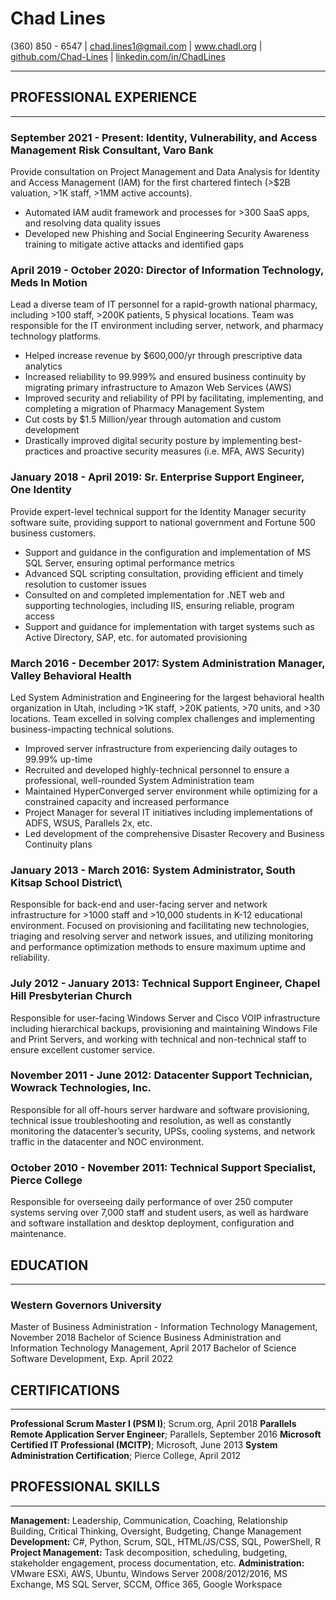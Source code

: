 # Chad Lines
(360) 850 - 6547 | chad.lines1@gmail.com | www.chadl.org | [github.com/Chad-Lines](https://github.com/Chad-Lines) | [linkedin.com/in/ChadLines](https://wwww.linkedin.com/in/chadlines)

---
## PROFESSIONAL EXPERIENCE
---
### September 2021 - Present: Identity, Vulnerability, and Access Management Risk Consultant, Varo Bank
Provide consultation on Project Management and Data Analysis for Identity and Access Management (IAM) for the first chartered fintech (>$2B valuation, >1K staff, >1MM active accounts).

* Automated IAM audit framework and processes for >300 SaaS apps, and resolving data quality issues
* Developed new Phishing and Social Engineering Security Awareness training to mitigate active attacks and
identified gaps

### April 2019 - October 2020: Director of Information Technology, Meds In Motion
Lead a diverse team of IT personnel for a rapid-growth national pharmacy, including >100 staff, >200K patients, 5 physical locations. Team was responsible for the IT environment including server, network, and pharmacy technology platforms.

* Helped increase revenue by $600,000/yr through prescriptive data analytics
* Increased reliability to 99.999% and ensured business continuity by migrating primary infrastructure to
Amazon Web Services (AWS)
* Improved security and reliability of PPI by facilitating, implementing, and completing a migration of
Pharmacy Management System
* Cut costs by $1.5 Million/year through automation and custom development
* Drastically improved digital security posture by implementing best-practices and proactive security
measures (i.e. MFA, AWS Security)

### January 2018 - April 2019: Sr. Enterprise Support Engineer, One Identity
Provide expert-level technical support for the Identity Manager security software suite, providing support to national government and Fortune 500 business customers.

* Support and guidance in the configuration and implementation of MS SQL Server, ensuring optimal
performance metrics
* Advanced SQL scripting consultation, providing efficient and timely resolution to customer issues
* Consulted on and completed implementation for .NET web and supporting technologies, including IIS,
ensuring reliable, program access
* Support and guidance for implementation with target systems such as Active Directory, SAP, etc. for
automated provisioning

### March 2016 - December 2017: System Administration Manager, Valley Behavioral Health
Led System Administration and Engineering for the largest behavioral health organization in Utah, including >1K staff, >20K patients, >70 units, and >30 locations. Team excelled in solving complex challenges and implementing business-impacting technical solutions.

* Improved server infrastructure from experiencing daily outages to 99.99% up-time
* Recruited and developed highly-technical personnel to ensure a professional, well-rounded System
Administration team
* Maintained HyperConverged server environment while optimizing for a constrained capacity and increased
performance
* Project Manager for several IT initiatives including implementations of ADFS, WSUS, Parallels 2x, etc.
* Led development of the comprehensive Disaster Recovery and Business Continuity plans

### January 2013 - March 2016: System Administrator, South Kitsap School District\
Responsible for back-end and user-facing server and network infrastructure for >1000 staff and >10,000 students in K-12 educational environment. Focused on provisioning and facilitating new technologies, triaging and resolving server and network issues, and utilizing monitoring and performance optimization methods to ensure maximum uptime and reliability.

### July 2012 - January 2013: Technical Support Engineer, Chapel Hill Presbyterian Church
Responsible for user-facing Windows Server and Cisco VOIP infrastructure including hierarchical backups, provisioning and maintaining Windows File and Print Servers, and working with technical and non-technical staff to ensure excellent customer service.

### November 2011 - June 2012: Datacenter Support Technician, Wowrack Technologies, Inc.
Responsible for all off-hours server hardware and software provisioning, technical issue troubleshooting and resolution, as well as constantly monitoring the datacenter’s security, UPSs, cooling systems, and network traffic in the datacenter and NOC environment.

### October 2010 - November 2011: Technical Support Specialist, Pierce College
Responsible for overseeing daily performance of over 250 computer systems serving over 7,000 staff and student users, as well as hardware and software installation and desktop deployment, configuration and maintenance.

## EDUCATION
---
### Western Governors University
Master of Business Administration - Information Technology Management, November 2018
Bachelor of Science Business Administration and Information Technology Management, April 2017
Bachelor of Science Software Development, Exp. April 2022

## CERTIFICATIONS
---
**Professional Scrum Master I (PSM I)**; Scrum.org, April 2018
**Parallels Remote Application Server Engineer**; Parallels, September 2016
**Microsoft Certified IT Professional (MCITP)**; Microsoft, June 2013
**System Administration Certification**; Pierce College, April 2012

## PROFESSIONAL SKILLS
---
**Management:** Leadership, Communication, Coaching, Relationship Building, Critical Thinking, Oversight,
Budgeting, Change Management
**Development:** C#, Python, Scrum, SQL, HTML/JS/CSS, SQL, PowerShell, R
**Project Management:** Task decomposition, scheduling, budgeting, stakeholder engagement, process
documentation, etc.
**Administration:** VMware ESXi, AWS, Ubuntu, Windows Server 2008/2012/2016, MS Exchange, MS SQL Server,
SCCM, Office 365, Google Workspace